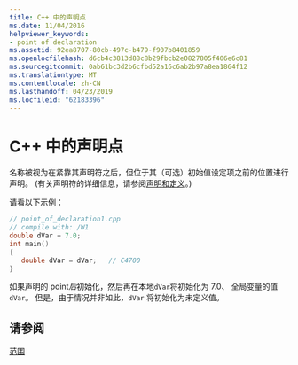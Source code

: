 ```yaml
---
title: C++ 中的声明点
ms.date: 11/04/2016
helpviewer_keywords:
- point of declaration
ms.assetid: 92ea8707-80cb-497c-b479-f907b8401859
ms.openlocfilehash: d6cb4c3813d88c8b29fbcb2e0827805f406e6c81
ms.sourcegitcommit: 0ab61bc3d2b6cfbd52a16c6ab2b97a8ea1864f12
ms.translationtype: MT
ms.contentlocale: zh-CN
ms.lasthandoff: 04/23/2019
ms.locfileid: "62183396"
---
```

# <a name="point-of-declaration-in-c"></a>C++ 中的声明点

名称被视为在紧靠其声明符之后，但位于其（可选）初始值设定项之前的位置进行声明。 (有关声明符的详细信息，请参阅[声明和定义](declarations-and-definitions-cpp.md)。)

请看以下示例：

```cpp
// point_of_declaration1.cpp
// compile with: /W1
double dVar = 7.0;
int main()
{
   double dVar = dVar;   // C4700
}
```

如果声明的 point*后*初始化，然后再在本地`dVar`将初始化为 7.0、 全局变量的值`dVar`。 但是，由于情况并非如此，`dVar` 将初始化为未定义值。

## <a name="see-also"></a>请参阅

[范围](../cpp/scope-visual-cpp.md)